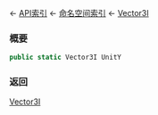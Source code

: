 ← [API索引](Api-Index) ← [命名空间索引](Namespace-Index) ← [Vector3I](VRageMath.Vector3I)

### 概要

```csharp
public static Vector3I UnitY
```

### 返回

[Vector3I](VRageMath.Vector3I)

